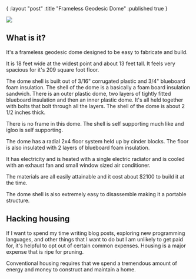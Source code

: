 {
:layout "post"
:title "Frameless Geodesic Dome"
:published true
}

<p>
  <img src="http://rigsomelight.com/assets/images/dome.jpg">
</p>

## What is it?

It's a frameless geodesic dome designed to be easy to fabricate and build.

It is 18 feet wide at the widest point and about 13 feet tall. It
feels very spacious for it's 209 square foot floor.

The dome shell is built out of 3/16" corrugated plastic and 3/4"
blueboard foam insulation. The shell of the dome is a basically a foam
board insulation sandwich. There is an outer plastic dome, two layers
of tightly fitted blueboard insulation and then an inner plastic dome.
It's all held together with bolts that bolt through all the layers.
The shell of the dome is about 2 1/2 inches thick.

There is no frame in this dome. The shell is self supporting much like
and igloo is self supporting.

The dome has a radial 2x4 floor system held up by cinder blocks. The
floor is also insulated with 2 layers of blueboard foam insulation.

It has electricity and is heated with a single electric radiator and
is cooled with an exhaust fan and small window sized air conditioner.

The materials are all easily attainable and it cost about $2100 to
build it at the time.

The dome shell is also extremely easy to disassemble making it
a portable structure.

## Hacking housing

If I want to spend my time writing blog posts, exploring new
programming languages, and other things that I want to do but I am
unlikely to get paid for, it's helpful to opt out of certain common
expenses.  Housing is a major expense that is ripe for pruning.

Conventional housing requires that we spend a tremendous amount of
energy and money to construct and maintain a home.

